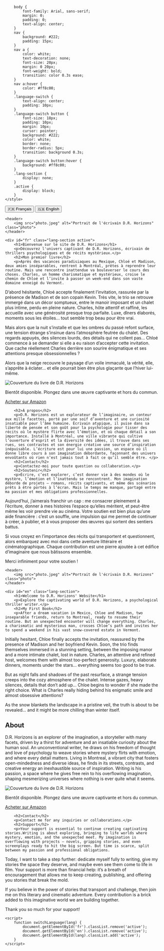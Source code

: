 
<html lang="fr">
<head>
    <meta charset="UTF-8">
    <meta name="viewport" content="width=device-width, initial-scale=1.0">
    <title>D.R. Horizons - Auteur</title>
    <meta name="description" content="Découvrez l'univers captivant de D.R. Horizons, écrivain de thrillers psychologiques et de récits mystérieux. Soutenez son œuvre littéraire.">
    <link rel="stylesheet" href="styles.css">

        body {
            font-family: Arial, sans-serif;
            margin: 0;
            padding: 0;
            text-align: center;
        }
        nav {
            background: #222;
            padding: 15px;
        }
        nav a {
            color: white;
            text-decoration: none;
            font-size: 20px;
            margin: 0 20px;
            font-weight: bold;
            transition: color 0.3s ease;
        }
        nav a:hover {
            color: #ff8c00;
        }
        .language-switch {
            text-align: center;
            padding: 10px;
        }
        .language-switch button {
            font-size: 18px;
            padding: 10px;
            margin: 10px;
            cursor: pointer;
            background: #222;
            color: white;
            border: none;
            border-radius: 5px;
            transition: background 0.3s;
        }
        .language-switch button:hover {
            background: #ff8c00;
        }
        .lang-section {
            display: none;
        }
        .active {
            display: block;
        }
    </style>
</head>
<body>
    <div class="language-switch">
        <button onclick="switchLanguage('fr')">🇫🇷 Français</button>
        <button onclick="switchLanguage('en')">🇬🇧 English</button>
    </div>
    
    <header>
        <img src="photo.jpeg" alt="Portrait de l'écrivain D.R. Horizons" class="photo">
    </header>

    <div id="fr" class="lang-section active">
        <h1>Bienvenue sur le site de D.R. Horizons</h1>
        <p>Découvrez l'univers captivant de D.R. Horizons, écrivain de thrillers psychologiques et de récits mystérieux.</p>
        <h2>Mon premier livre</h2>
        <p>Après des vacances paradisiaques au Mexique, Chloé et Madison, deux amies inséparables, rentrent à Montréal, prêtes à reprendre leur routine. Mais une rencontre inattendue va bouleverser le cours des choses. Charles, un homme charismatique et mystérieux, croise le chemin de Chloé et l’invite à passer un week-end dans son vaste domaine enneigé du Vermont.

D’abord hésitante, Chloé accepte finalement l’invitation, rassurée par la présence de Madison et de son copain Kevin. Très vite, le trio se retrouve immergé dans un décor somptueux, entre le manoir imposant et un chalet plus intime, perdu en pleine nature. Charles, hôte attentif et raffiné, les accueille avec une générosité presque trop parfaite. Luxe, dîners élaborés, moments sous les étoiles… tout semble trop beau pour être vrai.

Mais alors que la nuit s’installe et que les ombres du passé refont surface, une tension étrange s’insinue dans l’atmosphère feutrée du chalet. Des regards appuyés, des silences lourds, des détails qui ne collent pas… Chloé commence à se demander si elle a eu raison d’accepter cette invitation. Que cache réellement Charles derrière son sourire énigmatique et ses attentions presque obsessionnelles ?

Alors que la neige recouvre le paysage d’un voile immaculé, la vérité, elle, s’apprête à éclater… et elle pourrait bien être plus glaçante que l’hiver lui-même.
</p></p>
        <img src="Cover.png" alt="Couverture du livre de D.R. Horizons" class="book-cover">
        <p>Bientôt disponible. Plongez dans une œuvre captivante et hors du commun.</p>
        <a href="https://www.amazon.com/dp/votre_livre" class="big-button">Acheter sur Amazon</a>
    </section>

        <h2>À propos</h2>
        <p>D.R. Horizons est un explorateur de l’imaginaire, un conteur aux mille facettes, porté par une soif d’aventure et une curiosité insatiable pour l’âme humaine. Écrivain atypique, il puise dans sa liberté de pensée et son goût pour la psychologie pour tisser des récits où le mystère flirte avec l’émotion, et où chaque détail a son importance. Installé à Montréal, une ville vibrante qui cultive l’ouverture d’esprit et la diversité des idées, il trouve dans ses rues, ses contrastes et son énergie créative une source d’inspiration inépuisable. L’écriture est pour lui une passion, un espace où il donne libre cours à son imagination débordante, façonnant des univers envoûtants où rien n’est jamais tout à fait ce qu’il semble être. </p>
        <h2>Contact</h2>
        <p>Contactez-moi pour toute question ou collaboration.</p>
        <h2>Soutenir</h2>
        <p>Écrire, c’est explorer, c’est donner vie à des mondes où le mystère, l’émotion et l’inattendu se rencontrent. Mon imagination déborde de projets – romans, récits captivants, et même des scénarios prêts à être portés à l’écran. Mais le temps me manque, partagé entre ma passion et mes obligations professionnelles.

Aujourd’hui, j’aimerais franchir un cap : me consacrer pleinement à l’écriture, donner à mes histoires l’espace qu’elles méritent, et peut-être même les voir prendre vie au cinéma. Votre soutien est bien plus qu’une aide financière : c’est un souffle, une impulsion qui me permet de continuer à créer, à publier, et à vous proposer des œuvres qui sortent des sentiers battus.

Si vous croyez en l’importance des récits qui transportent et questionnent, alors embarquez avec moi dans cette aventure littéraire et cinématographique. Chaque contribution est une pierre ajoutée à cet édifice d’imaginaire que nous bâtissons ensemble.

Merci infiniment pour votre soutien ! 
</p>
    </div>
    
    <header>
        <img src="photo.jpeg" alt="Portrait de l'écrivain D.R. Horizons" class="photo">
    </header>

    <div id="en" class="lang-section">
        <h1>Welcome to D.R. Horizons' Website</h1>
        <p>Explore the captivating world of D.R. Horizons, a psychological thriller writer.</p>
        <h2>My First Book</h2>
        <p>After a dream vacation in Mexico, Chloe and Madison, two inseparable friends, return to Montreal, ready to resume their routine. But an unexpected encounter will change everything. Charles, a charismatic and mysterious man, crosses Chloe’s path and invites her to spend a weekend in his vast snow-covered estate in Vermont.

Initially hesitant, Chloe finally accepts the invitation, reassured by the presence of Madison and her boyfriend Kevin. Soon, the trio finds themselves immersed in a stunning setting, between the imposing manor and a more intimate chalet, lost in nature. Charles, an attentive and refined host, welcomes them with almost too-perfect generosity. Luxury, elaborate dinners, moments under the stars... everything seems too good to be true.

But as night falls and shadows of the past resurface, a strange tension creeps into the cozy atmosphere of the chalet. Intense gazes, heavy silences, details that don’t add up... Chloe begins to wonder if she made the right choice. What is Charles really hiding behind his enigmatic smile and almost obsessive attentions?

As the snow blankets the landscape in a pristine veil, the truth is about to be revealed... and it might be more chilling than winter itself.
</p>
        <h2>About</h2>
        <p>D.R. Horizons is an explorer of the imagination, a storyteller with many facets, driven by a thirst for adventure and an insatiable curiosity about the human soul. An unconventional writer, he draws on his freedom of thought and love of psychology to weave stories where mystery flirts with emotion, and where every detail matters. Living in Montreal, a vibrant city that fosters open-mindedness and diverse ideas, he finds in its streets, contrasts, and creative energy an inexhaustible source of inspiration. Writing is his passion, a space where he gives free rein to his overflowing imagination, shaping mesmerizing universes where nothing is ever quite what it seems. </p></p>
        <img src="Cover.png" alt="Couverture du livre de D.R. Horizons" class="book-cover">
        <p>Bientôt disponible. Plongez dans une œuvre captivante et hors du commun.</p>
        <a href="https://www.amazon.com/dp/votre_livre" class="big-button">Acheter sur Amazon</a>
    </section>

        <h2>Contact</h2>
        <p>Contact me for any inquiries or collaborations.</p>
        <h2>Support</h2>
        <p>Your support is essential to continue creating captivating stories.Writing is about exploring, bringing to life worlds where mystery, emotion, and the unexpected meet. My imagination is overflowing with projects – novels, gripping stories, and even screenplays ready to hit the big screen. But time is scarce, split between my passion and professional obligations.

Today, I want to take a step further: dedicate myself fully to writing, give my stories the space they deserve, and maybe even see them come to life in film. Your support is more than financial help: it’s a breath of encouragement that allows me to keep creating, publishing, and offering you stories that break the mold.

If you believe in the power of stories that transport and challenge, then join me on this literary and cinematic adventure. Every contribution is a brick added to this imaginative world we are building together.

Thank you so much for your support! 
</p>
    </div>
    
    <script>
        function switchLanguage(lang) {
            document.getElementById('fr').classList.remove('active');
            document.getElementById('en').classList.remove('active');
            document.getElementById(lang).classList.add('active');
        }
    </script>
</body>
</html>
